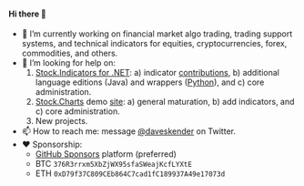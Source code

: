 #### Hi there 👋

- 🔭 I’m currently working on financial market algo trading, trading support systems, and technical indicators for equities, cryptocurrencies, forex, commodities, and others.
- 🤔 I’m looking for help on:
  1. [Stock.Indicators for .NET](https://github.com/DaveSkender/Stock.Indicators): a) indicator [contributions](https://daveskender.github.io/Stock.Indicators/docs/CONTRIBUTING.html), b) additional language editions (Java) and wrappers ([Python](https://github.com/DaveSkender/Stock.Indicators.Python)), and c) core administration.
  2. [Stock.Charts](https://github.com/DaveSkender/Stock.Charts) demo [site](https://stock-charts.azurewebsites.net): a) general maturation, b) add indicators, and c) core administration.
  3. New projects.
- 📫 How to reach me: message [@daveskender](https://twitter.com/messages/compose?recipient_id=27475431) on Twitter.
- ❤️ Sponsorship:
  - [GitHub Sponsors](https://github.com/sponsors/DaveSkender) platform (preferred)
  - BTC `376R3rrxm5XbZjWX95sfaSWeajKcfLYXtE`
  - ETH `0xD79f37C809CEb864C7cad1fC189937A49e17073d`
